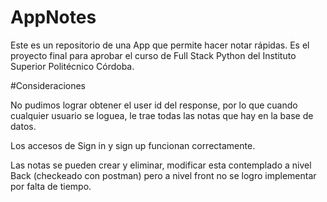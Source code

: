 # AppNotes
Este es un repositorio de una App que permite hacer notar rápidas. Es el proyecto final para aprobar el curso de Full Stack Python del Instituto Superior Politécnico Córdoba.

#Consideraciones

No pudimos lograr obtener el user id del response, por lo que cuando cualquier usuario se loguea, le trae todas las notas que hay en la base de datos. 

Los accesos de Sign in y sign up funcionan correctamente.

Las notas se pueden crear y eliminar, modificar esta contemplado a nivel Back (checkeado con postman) pero a nivel front no se logro implementar por falta de tiempo. 
